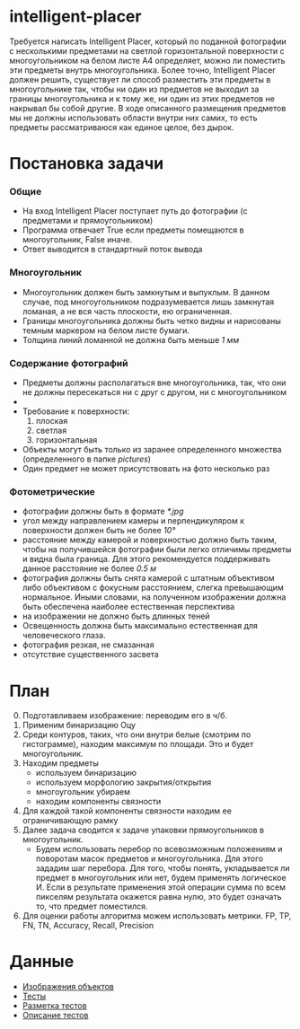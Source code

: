 # intelligent-placer
Требуется написать Intelligent Placer, который по поданной фотографии с несколькими предметами на светлой горизонтальной поверхности с многоугольником на белом листе А4 определяет, можно ли поместить эти предметы внутрь многоугольника.
Более точно, Intelligent Placer должен решить, существует ли способ разместить эти предметы в многоугольнике так, чтобы ни один из предметов не выходил за границы многоугольника и к тому же, ни один из этих предметов не накрывал бы собой другие.
В ходе описанного размещения предметов мы не должны использовать области внутри них самих, то есть предметы рассматриваюся как единое целое, без дырок.
# Постановка задачи
### Общие
- На вход Intelligent Placer поступает путь до фотографии (с предметами и прямоугольником)
- Программа отвечает True если предметы помещаются в многоугольник, False иначе.
- Ответ выводится в стандартный поток вывода
### Многоугольник
- Многоугольник должен быть замкнутым и выпуклым. В данном случае, под многоугольником подразумевается лишь замкнутая ломаная, а не вся часть плоскости, ею ограниченная.
- Границы многоугольника должны быть четко видны и нарисованы темным маркером на белом листе бумаги. 
- Толщина линий ломанной не должна быть меньше *1 мм*

### Содержание фотографий
- Предметы должны располагаться вне многоугольника, так, что они не должны пересекаться ни с друг с другом, ни с многоугольником
- 
- Требование к поверхности:
    1. плоская
    2. светлая
    3. горизонтальная
- Объекты могут быть только из заранее определенного множества (определенного в папке *pictures*)
- Один предмет не может присутствовать на фото несколько раз

### Фотометрические
- фотографии должны быть в формате *\*.jpg*
- угол между направлением камеры и перпендикуляром к поверхности должен быть не более *10&deg;*
- расстояние между камерой и поверхностью должно быть таким, чтобы на получившейся фотографии были легко отличимы предметы и видна была граница. Для этого рекомендуется поддерживать данное расстояние не более *0.5 м*
- фотография должны быть снята камерой с штатным объективом либо объективом с фокусным расстоянием, слегка превышающим нормальное. Иными словами, на полученном изображении должна быть обеспечена наиболее естественная перспектива
- на изображении не должно быть длинных теней
- Освещенность должна быть максимально естественная для человеческого глаза.
- фотография резкая, не смазанная
- отсутствие существенного засвета

# План
0. Подготавливаем изображение: переводим его в ч/б.
2. Применим бинаризацию Оцу
3. Среди контуров, таких, что они внутри белые (смотрим по гистограмме), находим максимум по площади. Это и будет многоугольник.
3. Находим предметы
    * используем бинаризацию
    * используем морфологию закрытия/открытия
    * многоугольник убираем
    * находим компоненты связности
4. Для каждой такой компоненты связности находим ее ограничивающую рамку
5. Далее задача сводится к задаче упаковки прямоугольников в многоугольник. 
    * Будем использовать перебор по всевозможным положениям и поворотам масок предметов и многоугольника. Для этого зададим шаг перебора. Для того, чтобы понять, укладывается ли предмет в многоугольник или нет, будем применять логическое И. Если в результате применения этой операции сумма по всем пикселям результата окажется равна нулю, это будет означать то, что предмет поместился.
6. Для оценки работы алгоритма можем использовать метрики. FP, TP, FN, TN, Accuracy, Recall, Precision







# Данные
- [Изображения объектов](pictures)
- [Тесты](tests)
- [Разметка тестов](tests/tests.csv)
- [Описание тестов](tests/description.txt)
